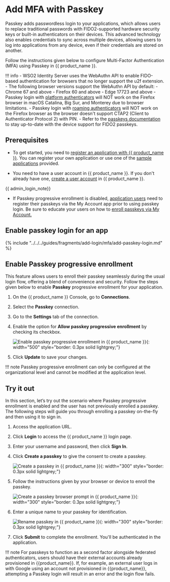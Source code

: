 # Add MFA with Passkey

Passkey adds passwordless login to your applications, which allows users to replace traditional passwords with FIDO2-supported hardware security keys or built-in authenticators on their devices. This advanced technology also enables credentials to sync across multiple devices, allowing users to log into applications from any device, even if their credentials are stored on another. 

Follow the instructions given below to configure Multi-Factor Authentication (MFA) using Passkey in {{ product_name }}.

!!! info
    - WSO2 Identity Server uses the WebAuthn API to enable FIDO-based authentication for browsers that no longer support the u2f extension.
    - The following browser versions support the WebAuthn API by default:
        - Chrome 67 and above
        - Firefox 60 and above
        - Edge 17723 and above
    - Passkey login with [platform authenticators](https://developers.yubico.com/WebAuthn/WebAuthn_Developer_Guide/Platform_vs_Cross-Platform.html#:~:text=types%20of%20authenticators%3A-,Platform%20authenticators,-%2C%20also%20known%20as) will NOT work on the Firefox browser in macOS Catalina, Big Sur, and Monterey due to browser limitations.
    - Passkey login with [roaming authenticators](https://developers.yubico.com/WebAuthn/WebAuthn_Developer_Guide/Platform_vs_Cross-Platform.html#:~:text=Roaming%20authenticators) will NOT work on the Firefox browser as the browser doesn't support CTAP2 (Client to Authenticator Protocol 2) with PIN.
    - Refer to the [passkeys documentation](https://passkeys.dev/device-support/) to stay up-to-date with the device support for FIDO2 passkeys.

## Prerequisites

- To get started, you need to [register an application with {{ product_name }}]({{base_path}}/guides/applications/). You can register your own application or use one of the [sample applications]({{base_path}}/get-started/try-samples/) provided.

- You need to have a user account in {{ product_name }}. If you don't already have one, [create a user account]({{base_path}}/guides/users/manage-users/#onboard-a-user) in {{ product_name }}.

{{ admin_login_note}}

- If Passkey progressive enrollment is disabled, [application users]({{base_path}}/guides/users/manage-users/#onboard-a-user) need to register their passkeys via the My Account app prior to using passkey login. Be sure to educate your users on how to [enroll passkeys via My Account.]({{base_path}}/guides/user-self-service/register-passkey/)

## Enable passkey login for an app

{% include "../../../guides/fragments/add-login/mfa/add-passkey-login.md" %}

## Enable Passkey progressive enrollment

This feature allows users to enroll their passkey seamlessly during the usual login flow, offering a blend of convenience and security. Follow the steps given below to enable **Passkey** progressive enrollment for your application.

1. On the {{ product_name }} Console, go to **Connections**.

2. Select the **Passkey** connection.

3. Go to the **Settings** tab of the connection.

4. Enable the option for **Allow passkey progressive enrollment** by checking its checkbox.

    ![Enable passkey progressive enrollment in {{ product_name }}]({{base_path}}/assets/img/guides/passwordless/passkey/enable-passkey-progressive-enrollment.png){: width="500" style="border: 0.3px solid lightgrey;"}

5. Click **Update** to save your changes.


!!! note
    Passkey progressive enrollment can only be configured at the organizational level and cannot be modified at the application level.


## Try it out

In this section, let’s try out the scenario where Passkey progressive enrollment is enabled and the user has not previously enrolled a passkey. The following steps will guide you through enrolling a passkey on-the-fly and then using it to sign in.


1. Access the application URL.

2. Click **Login** to access the {{ product_name }} login page.

3. Enter your username and password, then click **Sign In**.

4. Click **Create a passkey** to give the consent to create a passkey.

    ![Create a passkey in {{ product_name }}]({{base_path}}/assets/img/guides/mfa/passkey/enrolled-passkey-not-found-info-page.png){: width="300" style="border: 0.3px solid lightgrey;"}

6. Follow the instructions given by your browser or device to enroll the passkey.

    ![Create a passkey browser prompt in {{ product_name }}]({{base_path}}/assets/img/guides/passwordless/passkey/create-passkey-browser-prompt.png){: width="300" style="border: 0.3px solid lightgrey;"}

7. Enter a unique name to your passkey for identification.

    ![Rename passkey in {{ product_name }}]({{base_path}}/assets/img/guides/passwordless/passkey/rename-passkey.png){: width="300" style="border: 0.3px solid lightgrey;"}

8. Click **Submit** to complete the enrollment. You'll be authenticated in the application.

!!! note
    For passkeys to function as a second factor alongside federated authenticators, users should have their external accounts already provisioned in {{product_name}}. If, for example, an external user logs in with Google using an account not provisioned in {{product_name}}, attempting a Passkey login will result in an error and the login flow fails.
